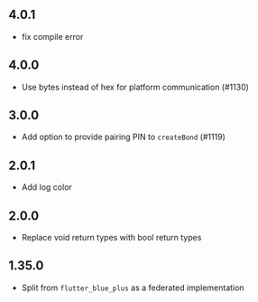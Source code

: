 ## 4.0.1
* fix compile error

## 4.0.0
* Use bytes instead of hex for platform communication (#1130)

## 3.0.0
* Add option to provide pairing PIN to `createBond` (#1119)

## 2.0.1
* Add log color

## 2.0.0
* Replace void return types with bool return types

## 1.35.0
* Split from `flutter_blue_plus` as a federated implementation
